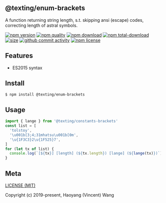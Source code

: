 ## @texting/enum-brackets

A function returning string length, s.t. skipping ansi (escape) codes, correcting length of astral symbols.

[![npm version][npm-image]][npm-url]
[![npm quality][quality-image]][quality-url]
[![npm download][download-image]][npm-url]
[![npm total-download][total-download-image]][npm-url]
[![size][size]][size-url]
[![github commit activity][commit-image]][github-url]
[![npm license][license-image]][npm-url]

## Features

- ES2015 syntax

## Install

```console
$ npm install @texting/enum-brackets
```

## Usage

```js
import { lange } from '@texting/constants-brackets'
const list = [
  'tolstoy',
  '\u001b[3;4;31mhatsu\u001b[0m',
  '\u{1F3C3}2\u{1F525}7',
]
for (let tx of list) {
  console.log(`[${tx}] [length] (${tx.length}) [lange] (${lange(tx)})`)
}
```

## Meta

[LICENSE (MIT)](/LICENSE)

Copyright (c) 2019-present, Haoyang (Vincent) Wang

[//]: <> (Shields)

[npm-image]: https://img.shields.io/npm/v/@texting/enum-brackets.svg?style=flat-square

[quality-image]: http://npm.packagequality.com/shield/@texting/enum-brackets.svg?style=flat-square

[download-image]: https://img.shields.io/npm/dm/@texting/enum-brackets.svg?style=flat-square

[total-download-image]:https://img.shields.io/npm/dt/@texting/enum-brackets.svg?style=flat-square

[license-image]: https://img.shields.io/npm/l/@texting/enum-brackets.svg?style=flat-square

[commit-image]: https://img.shields.io/github/commit-activity/y/hoyeungw/spare/enum-brackets?style=flat-square

[size]: https://flat.badgen.net/packagephobia/install/@texting/enum-brackets

[//]: <> (Link)

[npm-url]: https://npmjs.org/package/@texting/enum-brackets

[quality-url]: http://packagequality.com/#?package=@texting/enum-brackets

[github-url]: https://github.com/hoyeungw/@texting/enum-brackets

[size-url]: https://packagephobia.now.sh/result?p=@texting/enum-brackets
